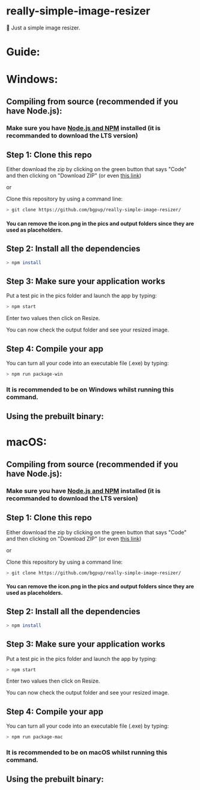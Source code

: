 # really-simple-image-resizer

🔧 Just a simple image resizer.

# Guide:

# Windows:

## Compiling from source (recommended if you have Node.js):

### Make sure you have [Node.js and NPM](https://nodejs.org/en/) installed (it is recommanded to download the LTS version)

## Step 1: Clone this repo

Either download the zip by clicking on the green button that says "Code" and then clicking on "Download ZIP" (or even [this link](https://github.com/bgpvp/really-simple-image-resizer/archive/refs/heads/main.zip))

or

Clone this repository by using a command line:

```bash
> git clone https://github.com/bgpvp/really-simple-image-resizer/
```

#### You can remove the icon.png in the pics and output folders since they are used as placeholders.

## Step 2: Install all the dependencies

```bash
> npm install
```

## Step 3: Make sure your application works

Put a test pic in the pics folder and launch the app by typing:

```bash
> npm start
```

Enter two values then click on Resize.

You can now check the output folder and see your resized image.

## Step 4: Compile your app

You can turn all your code into an executable file (.exe) by typing:

```bash
> npm run package-win
```

### It is recommended to be on Windows whilst running this command.

## Using the prebuilt binary:

# macOS:

## Compiling from source (recommended if you have Node.js):

### Make sure you have [Node.js and NPM](https://nodejs.org/en/) installed (it is recommanded to download the LTS version)

## Step 1: Clone this repo

Either download the zip by clicking on the green button that says "Code" and then clicking on "Download ZIP" (or even [this link](https://github.com/bgpvp/really-simple-image-resizer/archive/refs/heads/main.zip))

or

Clone this repository by using a command line:

```bash
> git clone https://github.com/bgpvp/really-simple-image-resizer/
```

#### You can remove the icon.png in the pics and output folders since they are used as placeholders.

## Step 2: Install all the dependencies

```bash
> npm install
```

## Step 3: Make sure your application works

Put a test pic in the pics folder and launch the app by typing:

```bash
> npm start
```

Enter two values then click on Resize.

You can now check the output folder and see your resized image.

## Step 4: Compile your app

You can turn all your code into an executable file (.exe) by typing:

```bash
> npm run package-mac
```

### It is recommended to be on macOS whilst running this command.

## Using the prebuilt binary:


